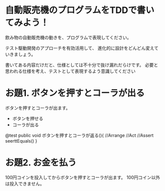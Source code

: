 # 自動販売機のプログラムをTDDで書いてみよう！
飲み物の自動販売機の動きを、プログラムで表現してください。<br>

テスト駆動開発のアプローチを有効活用して、 進化的に設計をどんどん変えていきましょう。<br>

書いてある内容だけだと、仕様としては不十分で抜け漏れだらけです。 必要と思われる仕様を考え、テストとして表現するよう意識してください<br>

# お題1. ボタンを押すとコーラが出る
ボタンを押すとコーラが出ます。

-  ボタンを押せる
-  コーラが出る

@test
  public void ボタンを押すとコーラが返る(){
    //Arrange
    //Act
    //Assert
    seerttEquals()
  }

# お題2. お金を払う
100円コインを投入してからボタンを押すとコーラが出ます。 100円コイン以外は投入できません。

